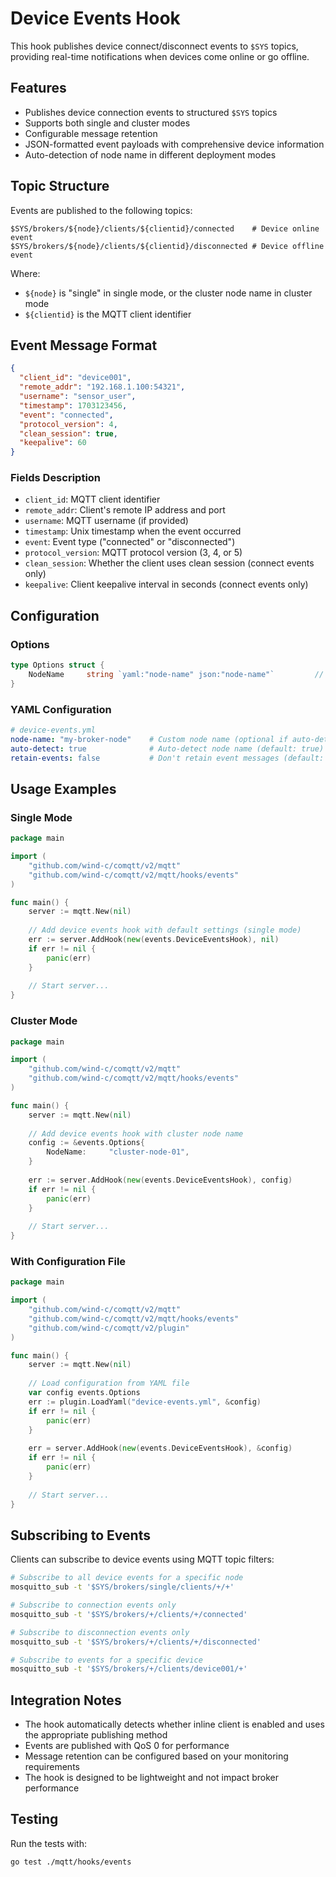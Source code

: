 # Device Events Hook

This hook publishes device connect/disconnect events to `$SYS` topics, providing real-time notifications when devices come online or go offline.

## Features

- Publishes device connection events to structured `$SYS` topics
- Supports both single and cluster modes
- Configurable message retention
- JSON-formatted event payloads with comprehensive device information
- Auto-detection of node name in different deployment modes

## Topic Structure

Events are published to the following topics:

```
$SYS/brokers/${node}/clients/${clientid}/connected    # Device online event
$SYS/brokers/${node}/clients/${clientid}/disconnected # Device offline event
```

Where:
- `${node}` is "single" in single mode, or the cluster node name in cluster mode
- `${clientid}` is the MQTT client identifier

## Event Message Format

```json
{
  "client_id": "device001",
  "remote_addr": "192.168.1.100:54321",
  "username": "sensor_user",
  "timestamp": 1703123456,
  "event": "connected",
  "protocol_version": 4,
  "clean_session": true,
  "keepalive": 60
}
```

### Fields Description

- `client_id`: MQTT client identifier
- `remote_addr`: Client's remote IP address and port
- `username`: MQTT username (if provided)
- `timestamp`: Unix timestamp when the event occurred
- `event`: Event type ("connected" or "disconnected")
- `protocol_version`: MQTT protocol version (3, 4, or 5)
- `clean_session`: Whether the client uses clean session (connect events only)
- `keepalive`: Client keepalive interval in seconds (connect events only)

## Configuration

### Options

```go
type Options struct {
    NodeName     string `yaml:"node-name" json:"node-name"`         // Node name for topic construction
}
```

### YAML Configuration

```yaml
# device-events.yml
node-name: "my-broker-node"    # Custom node name (optional if auto-detect is true)
auto-detect: true              # Auto-detect node name (default: true)
retain-events: false           # Don't retain event messages (default: false)
```

## Usage Examples

### Single Mode

```go
package main

import (
    "github.com/wind-c/comqtt/v2/mqtt"
    "github.com/wind-c/comqtt/v2/mqtt/hooks/events"
)

func main() {
    server := mqtt.New(nil)
    
    // Add device events hook with default settings (single mode)
    err := server.AddHook(new(events.DeviceEventsHook), nil)
    if err != nil {
        panic(err)
    }
    
    // Start server...
}
```

### Cluster Mode

```go
package main

import (
    "github.com/wind-c/comqtt/v2/mqtt"
    "github.com/wind-c/comqtt/v2/mqtt/hooks/events"
)

func main() {
    server := mqtt.New(nil)
    
    // Add device events hook with cluster node name
    config := &events.Options{
        NodeName:     "cluster-node-01",
    }
    
    err := server.AddHook(new(events.DeviceEventsHook), config)
    if err != nil {
        panic(err)
    }
    
    // Start server...
}
```

### With Configuration File

```go
package main

import (
    "github.com/wind-c/comqtt/v2/mqtt"
    "github.com/wind-c/comqtt/v2/mqtt/hooks/events"
    "github.com/wind-c/comqtt/v2/plugin"
)

func main() {
    server := mqtt.New(nil)
    
    // Load configuration from YAML file
    var config events.Options
    err := plugin.LoadYaml("device-events.yml", &config)
    if err != nil {
        panic(err)
    }
    
    err = server.AddHook(new(events.DeviceEventsHook), &config)
    if err != nil {
        panic(err)
    }
    
    // Start server...
}
```

## Subscribing to Events

Clients can subscribe to device events using MQTT topic filters:

```bash
# Subscribe to all device events for a specific node
mosquitto_sub -t '$SYS/brokers/single/clients/+/+'

# Subscribe to connection events only
mosquitto_sub -t '$SYS/brokers/+/clients/+/connected'

# Subscribe to disconnection events only  
mosquitto_sub -t '$SYS/brokers/+/clients/+/disconnected'

# Subscribe to events for a specific device
mosquitto_sub -t '$SYS/brokers/+/clients/device001/+'
```

## Integration Notes

- The hook automatically detects whether inline client is enabled and uses the appropriate publishing method
- Events are published with QoS 0 for performance
- Message retention can be configured based on your monitoring requirements
- The hook is designed to be lightweight and not impact broker performance

## Testing

Run the tests with:

```bash
go test ./mqtt/hooks/events
```
